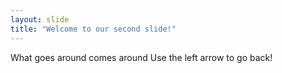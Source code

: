 ```yaml
---
layout: slide
title: "Welcome to our second slide!"
---
```

What goes around comes around
Use the left arrow to go back!
